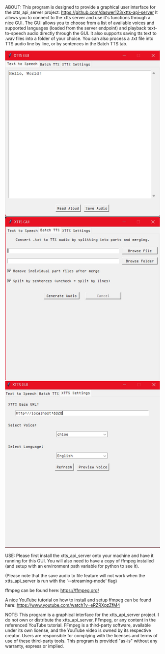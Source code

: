 
ABOUT:
This program is designed to provide a graphical user interface for the xtts_api_server project: https://github.com/daswer123/xtts-api-server
It allows you to connect to the xtts server and use it's functions through a nice GUI. The GUI allows you to choose from a list of available voices and supported languages (loaded from the server endpoint) and playback text-to-speech audio directly through the GUI. It also supports saving tts text to .wav files into a folder of your choice. You can also process a .txt file into TTS audio line by line, or by sentences in the Batch TTS tab. 



![](screenshots/XTTS_GUI_Example1.jpg) 
![](screenshots/XTTS_GUI_Example3.jpg)
![](screenshots/XTTS_GUI_Example2.jpg)




USE:
Please first install the xtts_api_server onto your machine and have it running for this GUI. You will also need to have a copy of ffmpeg installed (and setup with an environment path variable for python to see it).

(Please note that the save audio to file feature will not work when the xtts_api_server is run with the '--streaming-mode' flag)

ffmpeg can be found here: https://ffmpeg.org/

A nice YouTube tutorial on how to install and setup ffmpeg can be found here: https://www.youtube.com/watch?v=eRZRXpzZfM4

NOTE:
This program is a graphical interface for the xtts_api_server project. I do not own or distribute the xtts_api_server, FFmpeg, or any content in the referenced YouTube tutorial. FFmpeg is a third-party software, available under its own license, and the YouTube video is owned by its respective creator. Users are responsible for complying with the licenses and terms of use of these third-party tools. This program is provided "as-is" without any warranty, express or implied.
